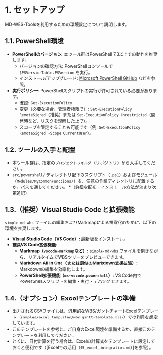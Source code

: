 # 1. セットアップ

MD-WBS-Toolsを利用するための環境設定について説明します。

## 1.1. PowerShell環境

* **PowerShellのバージョン:** 本ツール群はPowerShell 7.3以上での動作を推奨します。
  * バージョンの確認方法: PowerShellコンソールで `$PSVersionTable.PSVersion` を実行。
  * インストール/アップグレード: [Microsoft PowerShell GitHub](https://github.com/PowerShell/PowerShell) などを参照。
* **実行ポリシー:** PowerShellスクリプトの実行が許可されている必要があります。
  * 確認: `Get-ExecutionPolicy`
  * 変更（必要な場合、管理者権限で）: `Set-ExecutionPolicy RemoteSigned`（推奨）または `Set-ExecutionPolicy Unrestricted`（開発時など、リスクを理解した上で）。
  * スコープを限定することも可能です（例: `Set-ExecutionPolicy RemoteSigned -Scope CurrentUser`）。

## 1.2. ツールの入手と配置

* 本ツール群は、指定の`プロジェクトフォルダ`（リポジトリ）から入手してください。
* `src/powershell/` ディレクトリ配下のスクリプト（`.ps1`）およびモジュール（`Modules/MyCommonFunctions/`）を、任意の作業ディレクトリに配置するか、パスを通してください。
*（詳細な配布・インストール方法が決まり次第追記）

## 1.3.（推奨）Visual Studio Code と拡張機能

`simple-md-wbs` ファイルの編集およびMarkmapによる視覚化のために、以下の環境を推奨します。

* **Visual Studio Code（VS Code）:** 最新版をインストール。
* **推奨VS Code拡張機能:**
  * **Markmap（`vscode-markmap`など）:** `simple-md-wbs` ファイルを開きながら、リアルタイムでWBSツリーをプレビューできます。
  * **Markdown All in One（または類似のMarkdown支援拡張）:** Markdownの編集を効率化します。
  * **PowerShell拡張機能（`ms-vscode.powershell`）:** VS Code内でPowerShellスクリプトを編集・実行・デバッグできます。

## 1.4.（オプション）Excelテンプレートの準備

* 出力されるCSVファイルは、汎用的なWBS/ガントチャートExcelテンプレート（`samples/excel_templates/wbs-gantt-template.xlsx`）での利用を想定しています。
* このテンプレートを参考に、ご自身のExcel環境を準備するか、直接このテンプレートを利用してください。
* とくに、日付計算を行う場合は、Excelの計算式をテンプレートに設定しておくと便利です（[Excelでの活用（`05_excel_integration.md`）]を参照）。
